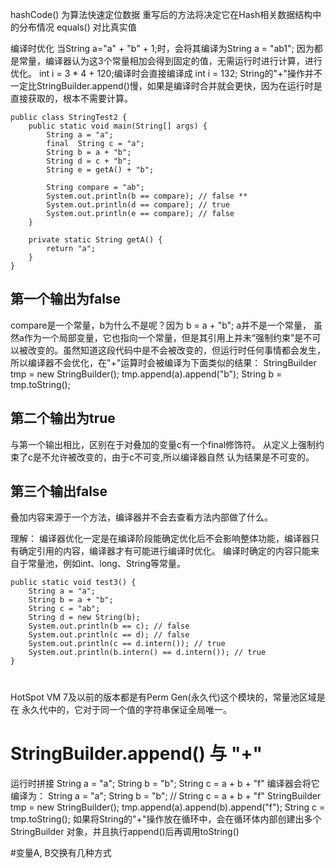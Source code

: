 hashCode()
    为算法快速定位数据
    重写后的方法将决定它在Hash相关数据结构中的分布情况
equals()
    对比真实值

编译时优化
    当String a="a" + "b" + 1;时，会将其编译为String a = "ab1";
    因为都是常量，编译器认为这3个常量相加会得到固定的值，无需运行时进行计算，进行优化。
    int i = 3 * 4 + 120;编译时会直接编译成 int i = 132;
String的"+"操作并不一定比StringBuilder.append()慢，如果是编译时合并就会更快，因为在运行时是直接获取的，根本不需要计算。

    public class StringTest2 {
        public static void main(String[] args) {
            String a = "a";
            final  String c = "a";
            String b = a + "b";
            String d = c + "b";
            String e = getA() + "b";

            String compare = "ab";
            System.out.println(b == compare); // false **
            System.out.println(d == compare); // true
            System.out.println(e == compare); // false
        }

        private static String getA() {
            return "a";
        }
    }
## 第一个输出为false
compare是一个常量，b为什么不是呢？因为 b = a + "b"; a并不是一个常量，
虽然a作为一个局部变量，它也指向一个常量，但是其引用上并未“强制约束”是不可以被改变的。虽然知道这段代码中是不会被改变的，但运行时任何事情都会发生，所以编译器不会优化，在"+"运算时会被编译为下面类似的结果：
    StringBuilder tmp = new StringBuilder();
    tmp.append(a).append("b");
    String b = tmp.toString();
## 第二个输出为true
与第一个输出相比，区别在于对叠加的变量c有一个final修饰符。
从定义上强制约束了c是不允许被改变的，由于c不可变,所以编译器自然
认为结果是不可变的。
## 第三个输出false
叠加内容来源于一个方法，编译器并不会去查看方法内部做了什么。

理解：
    编译器优化一定是在编译阶段能确定优化后不会影响整体功能，编译器只有确定引用的内容，编译器才有可能进行编译时优化。
    编译时确定的内容只能来自于常量池，例如int、long、String等常量。

    public static void test3() {
        String a = "a";
        String b = a + "b";
        String c = "ab";
        String d = new String(b);
        System.out.println(b == c); // false
        System.out.println(c == d); // false
        System.out.println(c == d.intern()); // true
        System.out.println(b.intern() == d.intern()); // true
    }    
#
HotSpot VM 7及以前的版本都是有Perm Gen(永久代)这个模块的，常量池区域是在
永久代中的，它对于同一个值的字符串保证全局唯一。

# StringBuilder.append() 与 "+"
运行时拼接
    String a = "a";
    String b = "b";
    String c = a + b + "f"
编译器会将它编译为：
    String a = "a";
    String b = "b";
    // String c = a + b + "f"
    StringBuilder tmp = new StringBuilder();
    tmp.append(a).append(b).append("f");
    String c = tmp.toString();
如果将String的"+"操作放在循环中，会在循环体内部创建出多个StringBuilder
对象，并且执行append()后再调用toString()

#变量A, B交换有几种方式